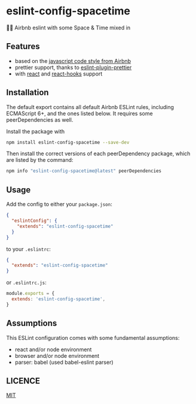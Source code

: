 # eslint-config-spacetime
👨‍🚀 Airbnb eslint with some Space & Time mixed in

## Features

- based on the [javascript
  code style from Airbnb](https://www.npmjs.com/package/eslint-config-airbnb)
- prettier support, thanks to [eslint-plugin-prettier](prettier.io/docs/en/eslint.html#use-eslint-to-run-prettier)
- with [react](https://reactjs.org/) and [react-hooks](https://reactjs.org/docs/hooks-intro.html) support

## Installation

The default export contains all default Airbnb ESLint rules, including
ECMAScript 6+, and the ones listed below. It requires some peerDependencies as
well.

Install the package with

```sh
npm install eslint-config-spacetime --save-dev

```

Then install the correct versions of each peerDependency package, which are
listed by the command:

```sh
npm info "eslint-config-spacetime@latest" peerDependencies
```

## Usage

Add the config to either your `package.json`:

```json
{
  "eslintConfig": {
    "extends": "eslint-config-spacetime"
  }
}
```

to your `.eslintrc`:

```json
{
  "extends": "eslint-config-spacetime"
}
```

or `.eslintrc.js`:

```js
module.exports = {
  extends: 'eslint-config-spacetime',
}
```

## Assumptions

This ESLint configuration comes with some fundamental assumptions:

- react and/or node environment
- browser and/or node environment
- parser: babel (used babel-eslint parser)

## LICENCE

[MIT](LICENCE)

